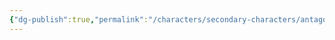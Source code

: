 ```yaml
---
{"dg-publish":true,"permalink":"/characters/secondary-characters/antagonists/blacktail-the-pirate/"}
---
```


